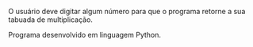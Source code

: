 O usuário deve digitar algum número para que o programa retorne a sua tabuada de multiplicação.

Programa desenvolvido em linguagem Python.